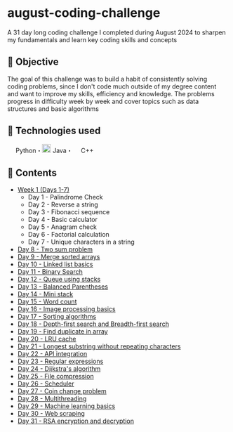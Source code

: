 # august-coding-challenge
A 31 day long coding challenge I completed during August 2024 to sharpen my fundamentals and learn key coding skills and concepts

## 📜 Objective 
The goal of this challenge was to build a habit of consistently solving coding problems, since I don't code much outside of my degree content and want to improve my skills, efficiency and knowledge.  The problems progress in difficulty week by week and cover topics such as data structures and basic algorithms

## 💾 Technologies used
<img src="https://github.com/user-attachments/assets/7d285894-8452-4382-9eb4-59ed43c78129" height="15" width="15" valign="center"> Python・<img src="https://github.com/user-attachments/assets/4fa4459c-aa24-4b89-9d92-e033fdcfe347" height="20" width="20" valign="center"> Java・<img src="https://github.com/user-attachments/assets/22ec92c6-2db2-4d7b-b667-404f3f25a757" height="15" width="15" valign="center"> C++

## 📑 Contents
- [Week 1 (Days 1-7)](week1/)
    - Day 1 - Palindrome Check
    - Day 2 - Reverse a string
    - Day 3 - Fibonacci sequence
    - Day 4 - Basic calculator
    - Day 5 - Anagram check
    - Day 6 - Factorial calculation
    - Day 7 - Unique characters in a string
- [Day 8 - Two sum problem](day8/)
- [Day 9 - Merge sorted arrays](day9/)
- [Day 10 - Linked list basics](day10/)
- [Day 11 - Binary Search](day11/)
- [Day 12 - Queue using stacks](day12/)
- [Day 13 - Balanced Parentheses](day13/)
- [Day 14 - Mini stack](day14/)
- [Day 15 - Word count](day15/)
- [Day 16 - Image processing basics](day16/)
- [Day 17 - Sorting algorithms](day17/)
- [Day 18 - Depth-first search and Breadth-first search](day18/)
- [Day 19 - Find duplicate in array](day19/)
- [Day 20 - LRU cache](day20/)
- [Day 21 - Longest substring without repeating characters ](day21/)
- [Day 22 - API integration](day22/)
- [Day 23 - Regular expressions](day23/)
- [Day 24 - Dijkstra's algorithm](day24/)
- [Day 25 - File compression](day25/)
- [Day 26 - Scheduler](day26/)
- [Day 27 - Coin change problem](day27/)
- [Day 28 - Multithreading](day28/)
- [Day 29 - Machine learning basics](day29/)
- [Day 30 - Web scraping](day30/)
- [Day 31 - RSA encryption and decryption](day31/)
